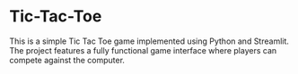 # Tic-Tac-Toe
This is a simple Tic Tac Toe game implemented using Python and Streamlit. The project features a fully functional game interface where players can compete against the computer.
